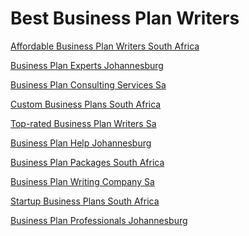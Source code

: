 <h1>Best Business Plan Writers</h1><p><a href="post/affordable-business-plan-writers-south-africa.md">Affordable Business Plan Writers South Africa</a></p>
<p><a href="post/business-plan-experts-johannesburg.md">Business Plan Experts Johannesburg</a></p>
<p><a href="post/business-plan-consulting-services-sa.md">Business Plan Consulting Services Sa</a></p>
<p><a href="post/custom-business-plans-south-africa.md">Custom Business Plans South Africa</a></p>
<p><a href="post/top-rated-business-plan-writers-sa.md">Top-rated Business Plan Writers Sa</a></p>
<p><a href="post/business-plan-help-johannesburg.md">Business Plan Help Johannesburg</a></p>
<p><a href="post/business-plan-packages-south-africa.md">Business Plan Packages South Africa</a></p>
<p><a href="post/business-plan-writing-company-sa.md">Business Plan Writing Company Sa</a></p>
<p><a href="post/startup-business-plans-south-africa.md">Startup Business Plans South Africa</a></p>
<p><a href="post/business-plan-professionals-johannesburg.md">Business Plan Professionals Johannesburg</a></p>
